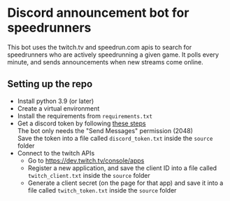# Discord announcement bot for speedrunners
This bot uses the twitch.tv and speedrun.com apis to search for speedrunners who are actively speedrunning a given game. It polls every minute, and sends announcements when new streams come online.

## Setting up the repo
- Install python 3.9 (or later)
- Create a virtual environment
- Install the requirements from `requirements.txt`
- Get a discord token by following [these steps](https://github.com/reactiflux/discord-irc/wiki/Creating-a-discord-bot-&-getting-a-token)  
  The bot only needs the "Send Messages" permission (2048)  
  Save the token into a file called `discord_token.txt` inside the `source` folder
- Connect to the twitch APIs
  - Go to https://dev.twitch.tv/console/apps
  - Register a new application, and save the client ID into a file called `twitch_client.txt` inside the `source` folder
  - Generate a client secret (on the page for that app) and save it into a file called `twitch_token.txt` inside the `source` folder
